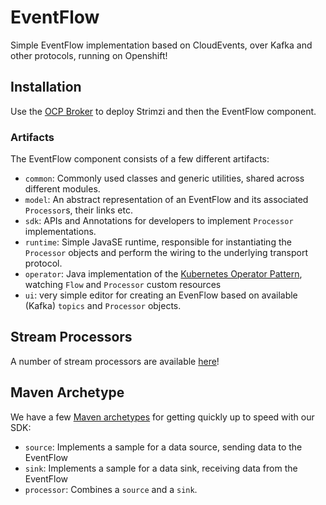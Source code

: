 # EventFlow
Simple EventFlow implementation based on CloudEvents, over Kafka and other protocols, running on Openshift!

## Installation

Use the [OCP Broker](https://github.com/rh-event-flow/ocp-broker) to deploy Strimzi and then the EventFlow component.


### Artifacts

The EventFlow component consists of a few different artifacts:

* `common`: Commonly used classes and generic utilities, shared across different modules. 
* `model`: An abstract representation of an EventFlow and its associated `Processor`s, their links etc. 
* `sdk`: APIs and Annotations for developers to implement `Processor` implementations.
* `runtime`: Simple JavaSE runtime, responsible for instantiating the `Processor` objects and perform the wiring to the underlying transport protocol.
* `operator`: Java implementation of the [Kubernetes Operator Pattern](https://coreos.com/blog/introducing-operators.html), watching `Flow` and `Processor` custom resources
* `ui`: very simple editor for creating an EvenFlow based on available (Kafka) `topics` and `Processor` objects.


## Stream Processors

A number of stream processors are available [here](https://github.com/rh-event-flow/event-flow-operation-samples)!

## Maven Archetype

We have a few [Maven archetypes](https://github.com/rh-event-flow/processor-archetypes) for getting quickly up to speed with our SDK:

* `source`: Implements a sample for a data source, sending data to the EventFlow
* `sink`: Implements a sample for a data sink, receiving data from the EventFlow
* `processor`: Combines a `source` and a `sink`.
